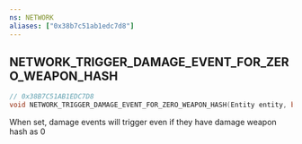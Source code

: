 ```yaml
---
ns: NETWORK
aliases: ["0x38b7c51ab1edc7d8"]
---
```

## NETWORK_TRIGGER_DAMAGE_EVENT_FOR_ZERO_WEAPON_HASH

```c
// 0x38B7C51AB1EDC7D8
void NETWORK_TRIGGER_DAMAGE_EVENT_FOR_ZERO_WEAPON_HASH(Entity entity, bool shouldTrigger);
```

When set, damage events will trigger even if they have damage weapon hash as 0

